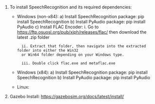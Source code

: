 1) To install SpeechRecognition and its required dependencies:
    - Windows (non-x84):
        a) Install SpeechRecognition package:
            pip install SpeechRecognition
        b) Install PyAudio package:
            pip install PyAudio
        c) Install FLAC Encoder:
            i. Go to https://ftp.osuosl.org/pub/xiph/releases/flac/ then download
            the latest .zip folder

            ii. Extract that folder, then navigate into the extracted folder into either the Win32
            or Win64 folder depending on your Windows type. 

            iii. Double click flac.exe and metaflac.exe
    
    - Windows (x84):
        a) Install SpeechRecognition package:
            pip install SpeechRecognition
        b) Install PyAudio package:
            pip install PyAudio
    
    - Linux:



2) Gazebo Install: https://gazebosim.org/docs/latest/install/
